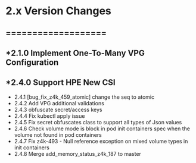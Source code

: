 2.x Version Changes
===================
===================
-------------------
*2.1.0 Implement One-To-Many VPG Configuration
----------------------------------------------
*2.4.0 Support HPE New CSI
--------------------------
* 2.4.1 [bug_fix_z4k_459_atomic] change the seq to atomic
* 2.4.2 Add VPG additional validations
* 2.4.3 obfuscate secret/access keys
* 2.4.4 Fix kubectl apply issue
* 2.4.5 Fix secret obfuscates class to support all types of Json values
* 2.4.6 Check volume mode is block in pod init containers spec when the volume not found in pod containers
* 2.4.7 Fix z4k-493 - Null reference exception on mixed volume types in init containers
* 2.4.8 Merge add_memory_status_z4k_187 to master
